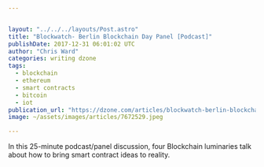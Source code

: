 ```yaml
---


layout: "../../../layouts/Post.astro"
title: "Blockwatch- Berlin Blockchain Day Panel [Podcast]"
publishDate: 2017-12-31 06:01:02 UTC
author: "Chris Ward"
categories: writing dzone
tags:
  - blockchain
  - ethereum
  - smart contracts
  - bitcoin
  - iot
publication_url: "https://dzone.com/articles/blockwatch-berlin-blockchain-day-panel"
image: ~/assets/images/articles/7672529.jpeg

---
```

In this 25-minute podcast/panel discussion, four Blockchain luminaries talk about how to bring smart contract ideas to reality.

